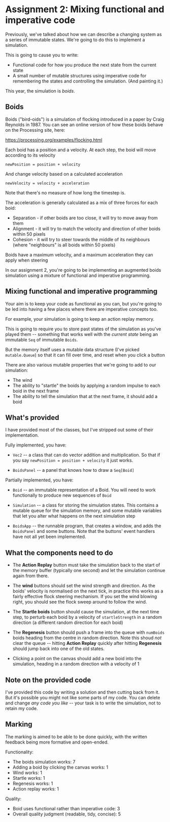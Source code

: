 # Assignment 2: Mixing functional and imperative code

Previously, we've talked about how we can describe a changing system
as a series of immutable states. We're going to do this to implement
a simulation.

This is going to cause you to write:

* Functional code for how you produce the next state from the current 
  state
* A small number of mutable structures using imperative code for remembering the states 
  and controlling the simulation. (And painting it.)

This year, the simulation is *boids*.

## Boids

Boids ("bird-oids") is a simulation of flocking introduced in a paper by
Craig Reynolds in 1987. You can see an online version of how these boids
behave on the Processing site, here:

https://processing.org/examples/flocking.html

Each boid has a position and a velocity. At each step, the boid will 
move according to its velocity

    newPosition = position + velocity

And change velocity based on a calculated acceleration

    newVelocity = velocity + acceleration
    
Note that there's no measure of how long the timestep is. 

The acceleration is generally calculated as a mix of three forces for each
boid:

* Separation - if other boids are too close, it will try to move away from them
* Alignment - it will try to match the velocity and direction of other boids within 50 pixels
* Cohesion - it will try to steer towards the middle of its neighbours (where "neighbours" is all boids within 50 pixels)

Boids have a maximum velocity, and a maximum acceleration they can apply when steering

In our assignment 2, you're going to be implementing an augmented boids
simulation using a mixture of functional and imperative programming.

## Mixing functional and imperative programming

Your aim is to keep your code as functional as you can, but you're going
to be led into having a few places where there are imperative concepts too.

For example, your simulation is going to keep an action replay memory.

This is going to require you to store past states of the simulation as 
you've played them -- something that works well with the *current state*
being an immutable `Seq` of immutable `Boids`. 

But the memory itself uses a mutable data structure
(I've picked `mutable.Queue`) so that it can fill over time, and reset
when you click a button

There are also various mutable properties that we're going to add to our
simulation:

* The wind
* The ability to "startle" the boids by applying a random impulse to
  each boid in the next frame
* The ability to tell the simulation that at the next frame, it should
  add a boid

## What's provided

I have provided most of the classes, but I've stripped out some of their
implementation.

Fully implemented, you have:

* `Vec2` -- a class that can do vector addition and multiplication. So
   that if you say `newPosition = position + velocity` it just works.
  
* `BoidsPanel` -- a panel that knows how to draw a `Seq[Boid]`

  
Partially implemented, you have: 
   
* `Boid` -- an immutable representation of a Boid. You will need to
   work functionally to produce new sequences of `Boid`
   
* `Simulation` -- a class for storing the simulation states. This
   contains a mutable queue for the simulation memory, and some 
   mutable variables that let you alter what happens on the next 
   simulation step

* `BoidsApp` -- the runnable program, that creates a window, and adds the
  `BoidsPanel` and some buttons. Note that the buttons' event handlers 
  have not all yet been implemented.
  
## What the components need to do

* The **Action Replay** button must take the simulation back to the start of 
  the memory buffer (typically one second) and let the simulation continue 
  again from there.
  
* The **wind** buttons should set the wind strength and direction. As the
  boids' velocity is normalised on the next tick, in practice this works as a
  fairly effective flock steering mechanism. If you set the wind blowing right, 
  you should see the flock sweep around to follow the wind.
  
* The **Startle boids** button should cause the simulation, at the next time
  step, to perturb each boid by a velocity of `startleStrength` in a random 
  direction (a different random direction for each boid)
  
* The **Regenesis** button should push a frame into the queue with `numBoids` boids heading from the
  centre in random direction. Note this shoud *not* clear the queue -- hitting
  **Action Replay** quickly after hitting **Regenesis** should jump back
  into one of the old states. 

* Clicking a point on the canvas should add a new boid into the simulation, 
  heading in a random direction with a velocity of 1

## Note on the provided code

I've provided this code by writing a solution and then cutting back from it.
But it's possible you might not like some parts of my code. You can delete
and change *any code you like* -- your task is to write the simulation, not
to retain my code.

## Marking

The marking is aimed to be able to be done quickly, with the written feedback being
more formative and open-ended.

Functionality: 

* The boids simulation works: 7
* Adding a boid by clicking the canvas works: 1
* Wind works: 1
* Startle works: 1
* Regenesis works: 1 
* Action replay works: 1

Quality: 

* Boid uses functional rather than imperative code: 3
* Overall quality judgment (readable, tidy, concise): 5
